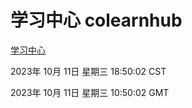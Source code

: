 # 学习中心 colearnhub
[学习中心](http://219.139.196.251:56308/colearnhub/)

2023年 10月 11日 星期三 18:50:02 CST

2023年 10月 11日 星期三 10:50:02 GMT
